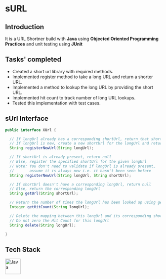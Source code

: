 # sURL
## Introduction
It is a URL Shortner build with **Java** using **Objected Oriented Programming Practices** and unit testing using **JUnit**
## Tasks' completed
- Created a short url library with required methods.
- Implemented register method to take a long URL and return a shorter URL.
- Implemented a method to lookup the long URL by providing the short URL.
- Implemented hit count to track number of long URL lookups.
- Tested this implementation with test cases.

## sUrl Interface
```Java
public interface XUrl {

  // If longUrl already has a corresponding shortUrl, return that shortUrl
  // If longUrl is new, create a new shortUrl for the longUrl and return it
  String registerNewUrl(String longUrl);

  // If shortUrl is already present, return null
  // Else, register the specified shortUrl for the given longUrl
  // Note: You don't need to validate if longUrl is already present, 
  //       assume it is always new i.e. it hasn't been seen before 
  String registerNewUrl(String longUrl, String shortUrl);

  // If shortUrl doesn't have a corresponding longUrl, return null
  // Else, return the corresponding longUrl
  String getUrl(String shortUrl);

  // Return the number of times the longUrl has been looked up using getUrl()
  Integer getHitCount(String longUrl);

  // Delete the mapping between this longUrl and its corresponding shortUrl
  // Do not zero the Hit Count for this longUrl
  String delete(String longUrl);

}
```
## Tech Stack
<img src="https://img.icons8.com/color/48/000000/java-coffee-cup-logo--v1.png" alt="Java" width="50px" height="50px">

<!-- <img src="" alt="JUnit" width="50px" height="50px"> -->

